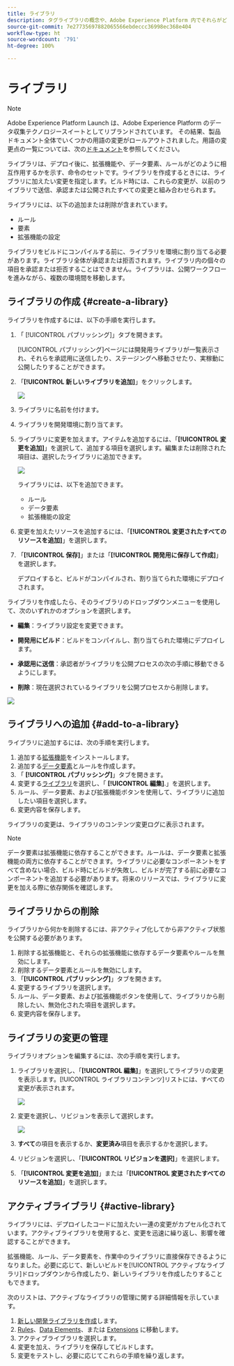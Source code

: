 ```yaml
---
title: ライブラリ
description: タグライブラリの概念や、Adobe Experience Platform 内でそれらがどう機能するかについて説明します。
source-git-commit: 7e27735697882065566ebdeccc36998ec368e404
workflow-type: ht
source-wordcount: '791'
ht-degree: 100%

---
```


# ライブラリ

>[!NOTE]
>
>Adobe Experience Platform Launch は、Adobe Experience Platform のデータ収集テクノロジースイートとしてリブランドされています。 その結果、製品ドキュメント全体でいくつかの用語の変更がロールアウトされました。用語の変更点の一覧については、次の[ドキュメント](../../term-updates.md)を参照してください。

ライブラリは、デプロイ後に、拡張機能や、データ要素、ルールがどのように相互作用するかを示す、命令のセットです。ライブラリを作成するときには、ライブラリに加えたい変更を指定します。ビルド時には、これらの変更が、以前のライブラリで送信、承認または公開されたすべての変更と組み合わせられます。

ライブラリには、以下の追加または削除が含まれています。

* ルール
* 要素
* 拡張機能の設定

ライブラリをビルドにコンパイルする前に、ライブラリを環境に割り当てる必要があります。ライブラリ全体が承認または拒否されます。ライブラリ内の個々の項目を承認または拒否することはできません。ライブラリは、公開ワークフローを進みながら、複数の環境間を移動します。

## ライブラリの作成 {#create-a-library}

ライブラリを作成するには、以下の手順を実行します。

1. 「 [!UICONTROL パブリッシング]」タブを開きます。

   [!UICONTROL パブリッシング]ページには開発用ライブラリが一覧表示され、それらを承認用に送信したり、ステージングへ移動させたり、実稼動に公開したりすることができます。

1. 「**[!UICONTROL 新しいライブラリを追加]**」をクリックします。

   ![](../../images/library-create.jpg)

1. ライブラリに名前を付けます。
1. ライブラリを開発環境に割り当てます。
1. ライブラリに変更を加えます。アイテムを追加するには、「**[!UICONTROL 変更を追加]**」を選択して、追加する項目を選択します。編集または削除された項目は、選択したライブラリに追加できます。

   ![](../../images/library-add-change.jpg)

   ライブラリには、以下を追加できます。

   * ルール
   * データ要素
   * 拡張機能の設定

1. 変更を加えたリソースを追加するには、「**[!UICONTROL 変更されたすべてのリソースを追加]**」を選択します。
1. 「**[!UICONTROL 保存]**」または「**[!UICONTROL 開発用に保存して作成]**」を選択します。

   デプロイすると、ビルドがコンパイルされ、割り当てられた環境にデプロイされます。

ライブラリを作成したら、そのライブラリのドロップダウンメニューを使用して、次のいずれかのオプションを選択します。

* **編集**：ライブラリ設定を変更できます。

* **開発用にビルド**：ビルドをコンパイルし、割り当てられた環境にデプロイします。

* **承認用に送信**：承認者がライブラリを公開プロセスの次の手順に移動できるようにします。

* **削除**：現在選択されているライブラリを公開プロセスから削除します。

![](../../images/library-menu.png)

## ライブラリへの追加 {#add-to-a-library}

ライブラリに追加するには、次の手順を実行します。

1. 追加する[拡張機能](../managing-resources/extensions/overview.md)をインストールします。
1. 追加する[データ要素](../managing-resources/data-elements.md)とルールを作成します。
1. 「 **[!UICONTROL パブリッシング]**」タブを開きます。
1. 変更する[ライブラリ](libraries.md)を選択し、「 **[!UICONTROL 編集]**.」を選択します。
1. ルール、データ要素、および拡張機能ボタンを使用して、ライブラリに追加したい項目を選択します。
1. 変更内容を保存します。

ライブラリの変更は、ライブラリのコンテンツ変更ログに表示されます。

>[!NOTE]
>
> データ要素は拡張機能に依存することができます。ルールは、データ要素と拡張機能の両方に依存することができます。ライブラリに必要なコンポーネントをすべて含めない場合、ビルド時にビルドが失敗し、ビルドが完了する前に必要なコンポーネントを追加する必要があります。将来のリリースでは、ライブラリに変更を加える際に依存関係を確認します。

## ライブラリからの削除

ライブラリから何かを削除するには、非アクティブ化してから非アクティブ状態を公開する必要があります。

1. 削除する拡張機能と、それらの拡張機能に依存するデータ要素やルールを無効にします。
1. 削除するデータ要素とルールを無効にします。
1. 「**[!UICONTROL パブリッシング]**」タブを開きます。
1. 変更するライブラリを選択します。
1. ルール、データ要素、および拡張機能ボタンを使用して、ライブラリから削除したい、無効化された項目を選択します。
1. 変更内容を保存します。

## ライブラリの変更の管理

ライブラリオプションを編集するには、次の手順を実行します。

1. ライブラリを選択し、「**[!UICONTROL 編集]**」を選択してライブラリの変更を表示します。[!UICONTROL ライブラリコンテンツ]リストには、すべての変更が表示されます。

   ![](../../images/library-contents.jpg)

1. 変更を選択し、リビジョンを表示して選択します。

   ![](../../images/library-contents-revision.jpg)

1. **すべて**&#x200B;の項目を表示するか、**変更済み**&#x200B;項目を表示するかを選択します。
1. リビジョンを選択し、「**[!UICONTROL リビジョンを選択]**」を選択します。
1. 「**[!UICONTROL 変更を追加]**」または「**[!UICONTROL 変更されたすべてのリソースを追加]**」を選択します。

## アクティブライブラリ {#active-library}

ライブラリには、デプロイしたコードに加えたい一連の変更がカプセル化されています。アクティブライブラリを使用すると、変更を迅速に繰り返し、影響を確認することができます。

拡張機能、ルール、データ要素を、作業中のライブラリに直接保存できるようになりました。必要に応じて、新しいビルドを[!UICONTROL アクティブなライブラリ]ドロップダウンから作成したり、新しいライブラリを作成したりすることもできます。

次のリストは、アクティブなライブラリの管理に関する詳細情報を示しています。

1. [新しい開発ライブラリを作成](libraries.md#create-a-library)します。
1. [Rules](../managing-resources/rules.md)、[Data Elements](../managing-resources/data-elements.md)、または [Extensions](../managing-resources/extensions/overview.md) に移動します。
1. アクティブライブラリを選択します。
1. 変更を加え、ライブラリを保存してビルドします。
1. 変更をテストし、必要に応じてこれらの手順を繰り返します。

